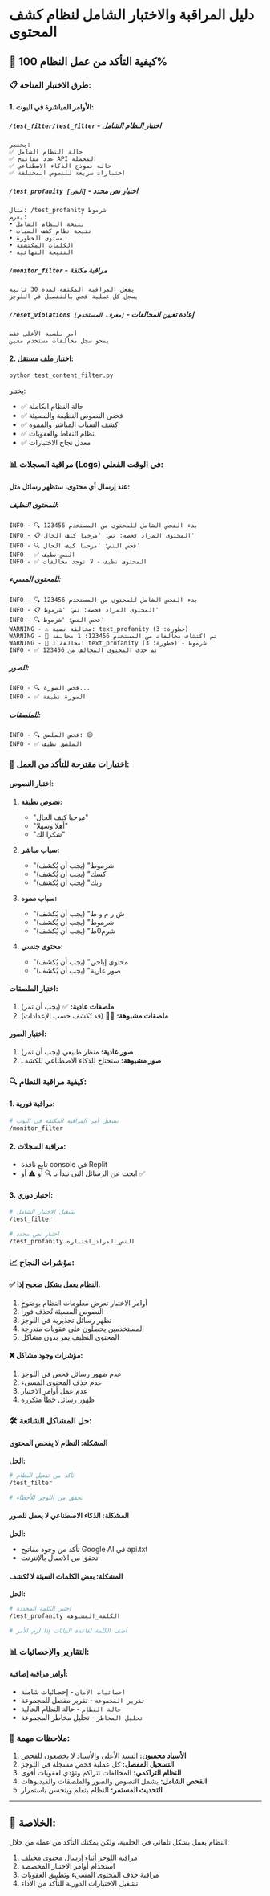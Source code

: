 # دليل المراقبة والاختبار الشامل لنظام كشف المحتوى

## 🎯 كيفية التأكد من عمل النظام 100%

### 📋 طرق الاختبار المتاحة:

#### 1. **الأوامر المباشرة في البوت:**

##### `/test_filter/test_filter` - اختبار النظام الشامل
```
يختبر:
✅ حالة النظام الشامل  
✅ عدد مفاتيح API المحملة
✅ حالة نموذج الذكاء الاصطناعي
✅ اختبارات سريعة للنصوص المختلفة
```

##### `/test_profanity [النص]` - اختبار نص محدد
```
مثال: /test_profanity شرموط
يعرض:
• نتيجة النظام الشامل
• نتيجة نظام كشف السباب
• مستوى الخطورة
• الكلمات المكتشفة
• النتيجة النهائية
```

##### `/monitor_filter` - مراقبة مكثفة
```
يفعل المراقبة المكثفة لمدة 30 ثانية
يسجل كل عملية فحص بالتفصيل في اللوجز
```

##### `/reset_violations [معرف المستخدم]` - إعادة تعيين المخالفات
```
أمر للسيد الأعلى فقط
يمحو سجل مخالفات مستخدم معين
```

#### 2. **اختبار ملف مستقل:**

```bash
python test_content_filter.py
```

يختبر:
- ✅ حالة النظام الكاملة
- ✅ فحص النصوص النظيفة والمسيئة
- ✅ كشف السباب المباشر والمموه
- ✅ نظام النقاط والعقوبات
- ✅ معدل نجاح الاختبارات

### 📊 مراقبة السجلات (Logs) في الوقت الفعلي:

#### عند إرسال أي محتوى، ستظهر رسائل مثل:

##### **للمحتوى النظيف:**
```
INFO - 🔍 بدء الفحص الشامل للمحتوى من المستخدم 123456
INFO - 📋 المحتوى المراد فحصه: نص: 'مرحبا كيف الحال'
INFO - 🔍 فحص النص: 'مرحبا كيف الحال'
INFO - ✅ النص نظيف
INFO - ✅ المحتوى نظيف - لا توجد مخالفات
```

##### **للمحتوى المسيء:**
```
INFO - 🔍 بدء الفحص الشامل للمحتوى من المستخدم 123456
INFO - 📋 المحتوى المراد فحصه: نص: 'شرموط'
INFO - 🔍 فحص النص: 'شرموط'
WARNING - ⚠️ مخالفة نصية: text_profanity (خطورة: 3)
WARNING - 🚨 تم اكتشاف مخالفات من المستخدم 123456: 1 مخالفة
WARNING - 📝 مخالفة 1: text_profanity (خطورة: 3) - شرموط
INFO - ✅ تم حذف المحتوى المخالف من 123456
```

##### **للصور:**
```
INFO - 🔍 فحص الصورة...
INFO - ✅ الصورة نظيفة
```

##### **للملصقات:**
```
INFO - 🔍 فحص الملصق: 😊
INFO - ✅ الملصق نظيف
```

### 🧪 اختبارات مقترحة للتأكد من العمل:

#### اختبار النصوص:
1. **نصوص نظيفة:**
   - "مرحبا كيف الحال"
   - "أهلا وسهلا"
   - "شكرا لك"

2. **سباب مباشر:**
   - "شرموط" (يجب أن يُكشف)
   - "كسك" (يجب أن يُكشف)
   - "زبك" (يجب أن يُكشف)

3. **سباب مموه:**
   - "ش ر م و ط" (يجب أن يُكشف)
   - "ش*ر*م*و*ط" (يجب أن يُكشف)
   - "شرم0ط" (يجب أن يُكشف)

4. **محتوى جنسي:**
   - "محتوى إباحي" (يجب أن يُكشف)
   - "صور عارية" (يجب أن يُكشف)

#### اختبار الملصقات:
1. **ملصقات عادية:** ✅ (يجب أن تمر)
2. **ملصقات مشبوهة:** 🍆💦 (قد تُكشف حسب الإعدادات)

#### اختبار الصور:
1. **صور عادية:** منظر طبيعي (يجب أن تمر)
2. **صور مشبوهة:** ستحتاج للذكاء الاصطناعي للكشف

### 🔍 كيفية مراقبة النظام:

#### 1. **مراقبة فورية:**
```bash
# تشغيل أمر المراقبة المكثفة في البوت
/monitor_filter
```

#### 2. **مراقبة السجلات:**
- تابع نافذة console في Replit
- ابحث عن الرسائل التي تبدأ بـ 🔍 أو ⚠️ أو ✅

#### 3. **اختبار دوري:**
```bash
# تشغيل الاختبار الشامل
/test_filter

# اختبار نص محدد
/test_profanity النص_المراد_اختباره
```

### 📈 مؤشرات النجاح:

#### ✅ **النظام يعمل بشكل صحيح إذا:**
1. أوامر الاختبار تعرض معلومات النظام بوضوح
2. النصوص المسيئة تُحذف فوراً
3. تظهر رسائل تحذيرية في اللوجز
4. المستخدمين يحصلون على عقوبات متدرجة
5. المحتوى النظيف يمر بدون مشاكل

#### ❌ **مؤشرات وجود مشاكل:**
1. عدم ظهور رسائل فحص في اللوجز
2. عدم حذف المحتوى المسيء
3. عدم عمل أوامر الاختبار
4. ظهور رسائل خطأ متكررة

### 🛠️ حل المشاكل الشائعة:

#### **المشكلة:** النظام لا يفحص المحتوى
**الحل:**
```bash
# تأكد من تفعيل النظام
/test_filter

# تحقق من اللوجز للأخطاء
```

#### **المشكلة:** الذكاء الاصطناعي لا يعمل للصور
**الحل:**
- تأكد من وجود مفاتيح Google AI في api.txt
- تحقق من الاتصال بالإنترنت

#### **المشكلة:** بعض الكلمات السيئة لا تُكشف
**الحل:**
```bash
# اختبر الكلمة المحددة
/test_profanity الكلمة_المشبوهة

# أضف الكلمة لقاعدة البيانات إذا لزم الأمر
```

### 📊 التقارير والإحصائيات:

#### أوامر مراقبة إضافية:
- `احصائيات الأمان` - إحصائيات شاملة
- `تقرير المجموعة` - تقرير مفصل للمجموعة  
- `حالة النظام` - حالة النظام الحالية
- `تحليل المخاطر` - تحليل مخاطر المجموعة

### 🔐 ملاحظات مهمة:

1. **الأسياد محميون:** السيد الأعلى والأسياد لا يخضعون للفحص
2. **التسجيل المفصل:** كل عملية فحص مسجلة في اللوجز
3. **النظام التراكمي:** المخالفات تتراكم وتؤدي لعقوبات أقوى
4. **الفحص الشامل:** يشمل النصوص والصور والملصقات والفيديوهات
5. **التحديث المستمر:** النظام يتعلم ويتحسن باستمرار

---

## 🎯 الخلاصة:

النظام يعمل بشكل تلقائي في الخلفية، ولكن يمكنك التأكد من عمله من خلال:
1. مراقبة اللوجز أثناء إرسال محتوى مختلف
2. استخدام أوامر الاختبار المخصصة  
3. مراقبة حذف المحتوى المسيء وتطبيق العقوبات
4. تشغيل الاختبارات الدورية للتأكد من الأداء